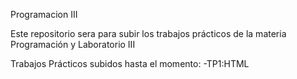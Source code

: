 Programacion III

Este repositorio sera para subir los trabajos prácticos de la materia Programación y Laboratorio III

Trabajos Prácticos subidos hasta el momento:
-TP1:HTML
